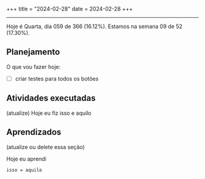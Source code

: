 +++
title = "2024-02-28"
date = 2024-02-28
+++

---

Hoje é Quarta, dia 059 de 366 (16.12%). Estamos na semana 09 de 52 (17.30%).

## Planejamento

O que vou fazer hoje:

- [ ] criar testes para todos os botões

## Atividades executadas

(atualize) Hoje eu fiz isso e aquilo

## Aprendizados

(atualize ou delete essa seção)

Hoje eu aprendi
```
isso = aquilo
```
